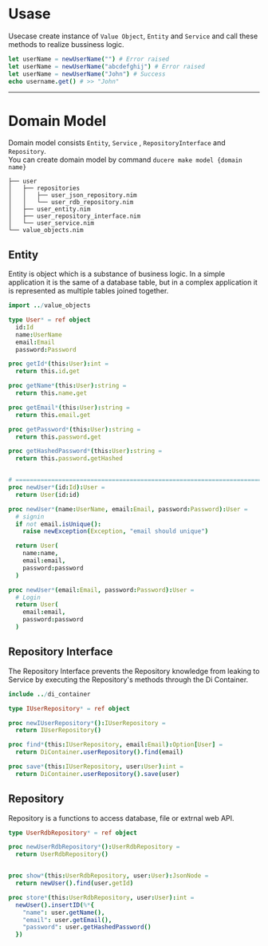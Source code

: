 Usase
===

Usecase create instance of `Value Object`, `Entity` and `Service` and call these methods to realize bussiness logic.

```nim
let userName = newUserName("") # Error raised
let userName = newUserName("abcdefghij") # Error raised
let userName = newUserName("John") # Success
echo username.get() # >> "John"
```

---

Domain Model
===

Domain model consists `Entity`, `Service` , `RepositoryInterface` and `Repository`.  
You can create domain model by command `ducere make model {domain name}`

```
├── user
│   ├── repositories
│   │   ├── user_json_repository.nim
│   │   └── user_rdb_repository.nim
│   ├── user_entity.nim
│   ├── user_repository_interface.nim
│   └── user_service.nim
└── value_objects.nim
```

## Entity

Entity is object which is a substance of business logic. In a simple application it is the same of a database table, but in a complex application it is represented as multiple tables joined together.

```nim
import ../value_objects

type User* = ref object
  id:Id
  name:UserName
  email:Email
  password:Password

proc getId*(this:User):int =
  return this.id.get

proc getName*(this:User):string =
  return this.name.get

proc getEmail*(this:User):string =
  return this.email.get

proc getPassword*(this:User):string =
  return this.password.get

proc getHashedPassword*(this:User):string =
  return this.password.getHashed


# =============================================================================
proc newUser*(id:Id):User =
  return User(id:id)

proc newUser*(name:UserName, email:Email, password:Password):User =
  # signin
  if not email.isUnique():
    raise newException(Exception, "email should unique")

  return User(
    name:name,
    email:email,
    password:password
  )

proc newUser*(email:Email, password:Password):User =
  # Login
  return User(
    email:email,
    password:password
  )
```

## Repository Interface

The Repository Interface prevents the Repository knowledge from leaking to Service by executing the Repository's methods through the Di Container.

```nim
include ../di_container

type IUserRepository* = ref object

proc newIUserRepository*():IUserRepository =
  return IUserRepository()

proc find*(this:IUserRepository, email:Email):Option[User] =
  return DiContainer.userRepository().find(email)

proc save*(this:IUserRepository, user:User):int =
  return DiContainer.userRepository().save(user)
```

## Repository

Repository is a functions to access database, file or extrnal web API.

```nim
type UserRdbRepository* = ref object

proc newUserRdbRepository*():UserRdbRepository =
  return UserRdbRepository()


proc show*(this:UserRdbRepository, user:User):JsonNode =
  return newUser().find(user.getId)

proc store*(this:UserRdbRepository, user:User):int =
  newUser().insertID(%*{
    "name": user.getName(),
    "email": user.getEmail(),
    "password": user.getHashedPassword()
  })
```

